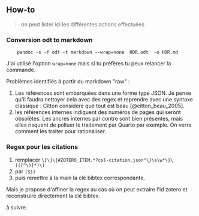 ## How-to

> on peut lister ici les différentes actions effectuées 

### Conversion odt to markdown


        pandoc -s -f odt -t markdown --wrap=none  HDR.odt  -o HDR.md

J'ai utilisé l'option `wrap=none` mais si tu préfères tu peux relancer la commande.

Problèmes identifiés à partir du markdown "raw" :
1. Les références sont embarquées dans une forme type JSON. Je pense qu'il faudra nettoyer cela avec des regex et reprendre avec une syntaxe classique : Citton considère que tout est beau [@citton_beau_2005]. 
2. les références internes indiquent des numéros de pages qui seront obsolètes. Les ancres internes par contre sont bien présentes, mais elles risquent de polluer le traitement par Quarto par exemple. On verra comment les traiter pour rationaliser. 

### Regex pour les citations

1. remplacer `\[\]\{#ZOTERO_ITEM.*?csl-citation.json"\}\s\w*\}\(([^\)]*)\)`
2. par `($1)`
3. puis remettre à la main la clé bibtex correspondante.

Mais je propose d'affiner la regex au cas où on peut extraire l'id zotero et reconstruire directement la clé bibtex.

à suivre.